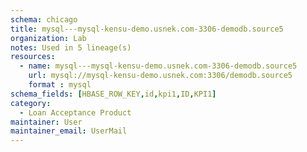 ```yaml
---
schema: chicago
title: mysql---mysql-kensu-demo.usnek.com-3306-demodb.source5
organization: Lab
notes: Used in 5 lineage(s)
resources:
  - name: mysql---mysql-kensu-demo.usnek.com-3306-demodb.source5 
    url: mysql://mysql-kensu-demo.usnek.com:3306/demodb.source5 
    format : mysql
schema_fields: [HBASE_ROW_KEY,id,kpi1,ID,KPI1]
category:
  - Loan Acceptance Product
maintainer: User
maintainer_email: UserMail
---
```

